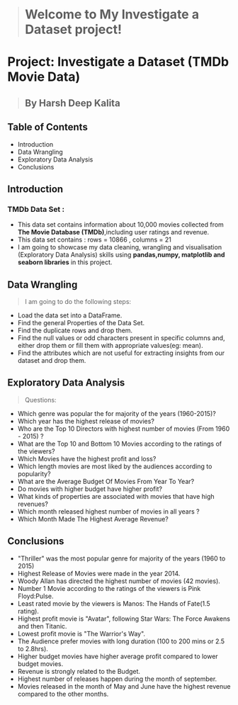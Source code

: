 > <h1>Welcome to My Investigate a Dataset project!</h1>


# Project: Investigate a Dataset (TMDb Movie Data)
> <h2>By Harsh Deep Kalita</h2>

## Table of Contents
<ul>
<li>Introduction</li>
<li>Data Wrangling</li>
<li>Exploratory Data Analysis</li>
<li>Conclusions</li>
</ul>

<a id='intro'></a>
## Introduction

### TMDb Data Set :
- This data set contains information about 10,000 movies collected from <b>The Movie Database (TMDb)</b>,including user ratings and revenue.
- This data set contains : rows = 10866 , columns = 21
- I am going to showcase my data cleaning, wrangling and visualisation (Exploratory Data Analysis) skills using <b>pandas,numpy, matplotlib and seaborn libraries</b> in this project.

<a id='wrangling'></a>
## Data Wrangling

> I am going to do the following steps:
- Load the data set into a DataFrame.
- Find the general Properties of the Data Set.
- Find the duplicate rows and drop them.
- Find the null values or odd characters present in specific columns and, either drop them or fill them with appropriate values(eg: mean).
- Find the attributes which are not useful for extracting insights from our dataset and drop them.

<a id='eda'></a>
## Exploratory Data Analysis

>Questions:
- Which genre was popular the for majority of the years (1960-2015)?
- Which year has the highest release of movies?
- Who are the Top 10 Directors with highest number of movies (From 1960 - 2015) ?
- What are the Top 10 and Bottom 10 Movies according to the ratings of the viewers?
- Which Movies have the highest profit and loss?
- Which length movies are most liked by the audiences according to popularity?
- What are the Average Budget Of Movies From Year To Year?
- Do movies with higher budget have higher profit?
- What kinds of properties are associated with movies that have high revenues?
- Which month released highest number of movies in all years ?
- Which Month Made The Highest Average Revenue?

<a id='conclusions'></a>
## Conclusions
- "Thriller" was the most popular genre for majority of the years (1960 to 2015)
- Highest Release of Movies were made in the year 2014.
- Woody Allan has directed the highest number of movies (42 movies).
- Number 1 Movie according to the ratings of the viewers is Pink Floyd:Pulse.
- Least rated movie by the viewers is Manos: The Hands of Fate(1.5 rating).
- Highest profit movie is "Avatar", following Star Wars: The Force Awakens and then Titanic.
- Lowest profit movie is "The Warrior's Way".
- The Audience  prefer movies with long duration (100 to 200 mins or 2.5 to 2.8hrs).
- Higher budget movies have higher average profit compared to lower budget movies.
- Revenue is strongly related to the Budget.
- Highest number of releases happen during the month of september.
- Movies released in the month of May and June have the highest revenue compared to the other months.
